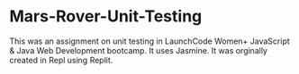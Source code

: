 # Mars-Rover-Unit-Testing

This was an assignment on unit testing in LaunchCode Women+ JavaScript & Java Web Development bootcamp.  It uses Jasmine. It was orginally created in Repl using Replit.
